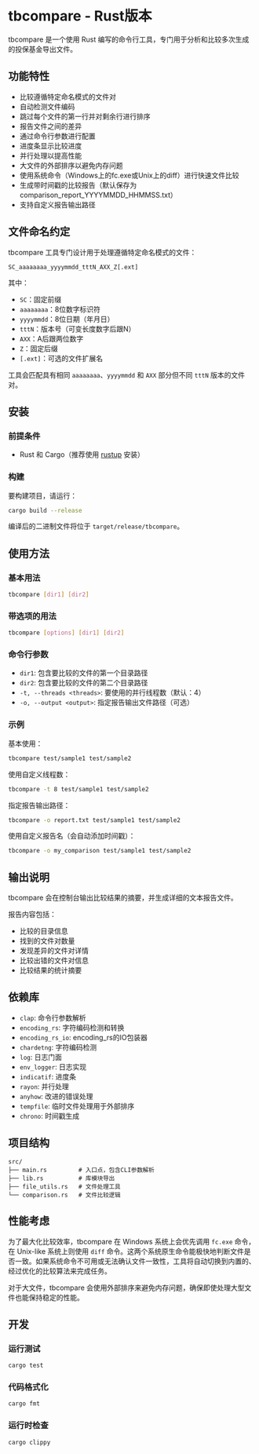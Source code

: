 # tbcompare - Rust版本

tbcompare 是一个使用 Rust 编写的命令行工具，专门用于分析和比较多次生成的投保基金导出文件。

## 功能特性

- 比较遵循特定命名模式的文件对
- 自动检测文件编码
- 跳过每个文件的第一行并对剩余行进行排序
- 报告文件之间的差异
- 通过命令行参数进行配置
- 进度条显示比较进度
- 并行处理以提高性能
- 大文件的外部排序以避免内存问题
- 使用系统命令（Windows上的fc.exe或Unix上的diff）进行快速文件比较
- 生成带时间戳的比较报告（默认保存为comparison_report_YYYYMMDD_HHMMSS.txt）
- 支持自定义报告输出路径

## 文件命名约定

tbcompare 工具专门设计用于处理遵循特定命名模式的文件：

```
SC_aaaaaaaa_yyyymmdd_tttN_AXX_Z[.ext]
```

其中：
- `SC`：固定前缀
- `aaaaaaaa`：8位数字标识符
- `yyyymmdd`：8位日期（年月日）
- `tttN`：版本号（可变长度数字后跟N）
- `AXX`：A后跟两位数字
- `Z`：固定后缀
- `[.ext]`：可选的文件扩展名

工具会匹配具有相同 `aaaaaaaa`、`yyyymmdd` 和 `AXX` 部分但不同 `tttN` 版本的文件对。

## 安装

### 前提条件

- Rust 和 Cargo（推荐使用 [rustup](https://www.rust-lang.org/tools/install) 安装）

### 构建

要构建项目，请运行：

```bash
cargo build --release
```

编译后的二进制文件将位于 `target/release/tbcompare`。

## 使用方法

### 基本用法

```bash
tbcompare [dir1] [dir2]
```

### 带选项的用法

```bash
tbcompare [options] [dir1] [dir2]
```

### 命令行参数

- `dir1`: 包含要比较的文件的第一个目录路径
- `dir2`: 包含要比较的文件的第二个目录路径
- `-t, --threads <threads>`: 要使用的并行线程数（默认：4）
- `-o, --output <output>`: 指定报告输出文件路径（可选）

### 示例

基本使用：
```bash
tbcompare test/sample1 test/sample2
```

使用自定义线程数：
```bash
tbcompare -t 8 test/sample1 test/sample2
```

指定报告输出路径：
```bash
tbcompare -o report.txt test/sample1 test/sample2
```

使用自定义报告名（会自动添加时间戳）：
```bash
tbcompare -o my_comparison test/sample1 test/sample2
```

## 输出说明

tbcompare 会在控制台输出比较结果的摘要，并生成详细的文本报告文件。

报告内容包括：
- 比较的目录信息
- 找到的文件对数量
- 发现差异的文件对详情
- 比较出错的文件对信息
- 比较结果的统计摘要

## 依赖库

- `clap`: 命令行参数解析
- `encoding_rs`: 字符编码检测和转换
- `encoding_rs_io`: encoding_rs的IO包装器
- `chardetng`: 字符编码检测
- `log`: 日志门面
- `env_logger`: 日志实现
- `indicatif`: 进度条
- `rayon`: 并行处理
- `anyhow`: 改进的错误处理
- `tempfile`: 临时文件处理用于外部排序
- `chrono`: 时间戳生成

## 项目结构

```
src/
├── main.rs         # 入口点，包含CLI参数解析
├── lib.rs          # 库模块导出
├── file_utils.rs   # 文件处理工具
└── comparison.rs   # 文件比较逻辑
```

## 性能考虑

为了最大化比较效率，tbcompare 在 Windows 系统上会优先调用 `fc.exe` 命令，在 Unix-like 系统上则使用 `diff` 命令。这两个系统原生命令能极快地判断文件是否一致。如果系统命令不可用或无法确认文件一致性，工具将自动切换到内置的、经过优化的比较算法来完成任务。

对于大文件，tbcompare 会使用外部排序来避免内存问题，确保即使处理大型文件也能保持稳定的性能。

## 开发

### 运行测试

```bash
cargo test
```

### 代码格式化

```bash
cargo fmt
```

### 运行时检查

```bash
cargo clippy